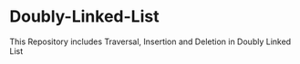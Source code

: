 # Doubly-Linked-List
This Repository includes Traversal, Insertion and Deletion in Doubly Linked List
